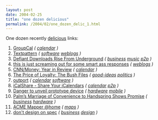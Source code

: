 ```yaml
---
layout: post
date: 2004-02-25
title: "one dozen delicious"
permalink: /2004/02/one_dozen_delic_1.html
---
```


One dozen recently [delicious](http://del.icio.us/msippey/) links:

1.  [GroupCal](http://www.snerdware.com/groupcal/) _([](http://del.icio.us/msippey/) [calendar](http://del.icio.us/msippey/calendar) )_
2.  [Textpattern](http://textpattern.com/) _([](http://del.icio.us/msippey/) [software](http://del.icio.us/msippey/software) [weblogs](http://del.icio.us/msippey/weblogs) )_
3.  [Defiant Downloads Rise From Underground](http://www.nytimes.com/2004/02/25/arts/music/25REMI.html) _([](http://del.icio.us/msippey/) [business](http://del.icio.us/msippey/business) [music](http://del.icio.us/msippey/music) [p2p](http://del.icio.us/msippey/p2p) )_
4.  [this is just screaming out for some smart ass responses](http://ask.metafilter.com/mefi/5400) _([](http://del.icio.us/msippey/) [weblogs](http://del.icio.us/msippey/weblogs) )_
5.  [CNN/Money: Year in Review](http://money.cnn.com/news/specials/yearinreview/) _([](http://del.icio.us/msippey/) [calendar](http://del.icio.us/msippey/calendar) )_
6.  [The Price of Loyalty: The Bush Files](http://thepriceofloyalty.ronsuskind.com/thebushfiles/) _([](http://del.icio.us/msippey/) [good-ideas](http://del.icio.us/msippey/good-ideas) [politics](http://del.icio.us/msippey/politics) )_
7.  [outport](http://outport.sourceforge.net/) _([](http://del.icio.us/msippey/) [calendar](http://del.icio.us/msippey/calendar) [software](http://del.icio.us/msippey/software) )_
8.  [iCalShare - Share Your iCalendars](http://icalshare.com/) _([](http://del.icio.us/msippey/) [calendar](http://del.icio.us/msippey/calendar) [p2p](http://del.icio.us/msippey/p2p) )_
9.  [Danger to unveil prototype device](http://news.com.com/2100-1041_3-5163543.html) _([](http://del.icio.us/msippey/) [hardware](http://del.icio.us/msippey/hardware) [mobile](http://del.icio.us/msippey/mobile) )_
10.  [Palm’s Marriage of Convenience to Handspring Shows Promise](http://www.nytimes.com/2004/02/23/technology/23palm.html?pagewanted=all&position=) _([](http://del.icio.us/msippey/) [business](http://del.icio.us/msippey/business) [hardware](http://del.icio.us/msippey/hardware) )_
11.  [ACME Mapper @home](http://mapper.acme.com/?lat=37.89193&long=-122.27977&scale=10) _([](http://del.icio.us/msippey/) [maps](http://del.icio.us/msippey/maps) )_
12.  [don't design on spec](http://www.zeldman.com/daily/0104h.shtml) _([](http://del.icio.us/msippey/) [business](http://del.icio.us/msippey/business) [design](http://del.icio.us/msippey/design) )_